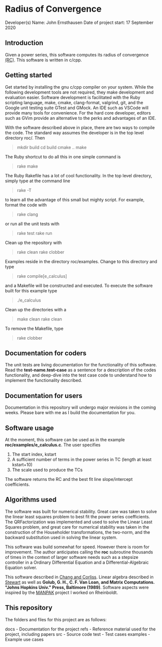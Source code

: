 # Radius of Convergence

Developer(s) Name: John Ernsthausen
Date of project start: 17 September 2020

## Introduction

Given a power series, this software computes its radius of convergence
[(RC)](https://en.wikipedia.org/wiki/Radius_of_convergence#:~:text=The%20radius%20of%20convergence%20of%20a%20power%20series%20%C6%92%20centered,called%20the%20disk%20of%20convergence.). This software is written in c/cpp.

## Getting started

Get started by installing the gnu c/cpp compiler on your system. While the following development tools
are not required, they make development and evaluation easier. Software development is facilitated with
the Ruby scripting language, make, cmake, clang-format, valgrind, git, and the Google unit testing suite
GTest and GMock. An IDE such as VSCode will provide many tools for convenience. For the hard core developer,
editors such as GVim provide an alternative to the perks and advantages of an IDE.

With the software described above in place, there are two ways to compile the code. The standard way assumes
the developer is in the top level directory roc/. Then

> mkdir build
> cd build
> cmake ..
> make

The Ruby shortcut to do all this in one simple command is

> rake make

The Ruby Rakefile has a lot of cool functionality. In the top level directory, simply type at the command
line

> rake -T

to learn all the advantage of this small but mighty script. For example, format the code with

> rake clang

or run all the unit tests with

> rake test
> rake run

Clean up the repository with

> rake clean
> rake clobber

Examples reside in the directory roc/examples. Change to this directory and type

> rake compile[e_calculus]

and a Makefile will be constructed and executed. To execute the software built for this example type

> ./e_calculus

Clean up the directories with a

> make clean
> rake clean

To remove the Makefile, type

> rake clobber

## Documentation for coders

The unit tests are living documentation for the functionality of this software. Read the __test-name.test-case__
as a sentence for a description of the codes functionality, and deep-dive into the test case code to understand
how to implement the functionality described.

## Documentation for users

Documentation in this repository will undergo major revisions in the coming weeks. Please bare with me
as I build the documentation for you.

## Software usage

At the moment, this software can be used as in the example __roc/examples/e_calculus.c__. The user specifies

1. The start index, kstart
2. A sufficient number of terms in the power series in TC (length at least kstart+10)
3. The scale used to produce the TCs 

The software returns the RC and the best fit line slope/intercept coefficients.

## Algorithms used

The software was built for numerical stability. Great care was taken to solve the linear
least squares problem to best fit the power series coefficients. The QRFactorization
was implemented and used to solve the Linear Least Squares problem, and great care for
numerical stability was taken in the construction of the Householder transformations,
the two-norm, and the backward substitution used in solving the linear system.

This software was build somewhat for speed. However there is room for improvement. The
author anticipates calling the __roc__ subroutine thousands of times in the context
of larger software needs such as a stepsize controller in a Ordinary Differential Equation
and a Differential-Algebraic Equation solver.

This software described in [Chang and Corliss](https://dl.acm.org/doi/pdf/10.1145/355993.355995).
Linear algebra described in [Stewart](https://books.google.com/books?hl=en&lr=&id=XXzNCgAAQBAJ&oi=fnd&pg=PP1&dq=stewart+introduction+to+matrix+computations&ots=sj2tcycEub&sig=OzbhV-wuRoBZanLVSiQwtN_Gr34#v=onepage&q=stewart%20introduction%20to%20matrix%20computations&f=false) as well as __Golub, G. H., C. F. Van Loan, and Matrix Computations. "Johns Hopkins Univ." Press, Baltimore (1989)__.
Software aspects were inspired by the [MANPAK](https://www.sciencedirect.com/science/article/pii/S0898122196002040) project I worked on Rheinboldt.

## This repository

The folders and files for this project are as follows:

docs - Documentation for the project
refs - Reference material used for the project, including papers
src - Source code
test - Test cases
examples - Example use cases
